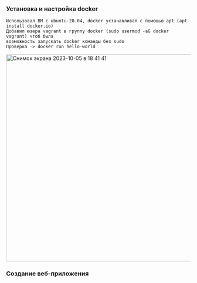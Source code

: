 ### Установка и настройка docker
    Использовал ВМ с ubuntu-20.04, docker устанавливал с помощью apt (apt install docker.io)
    Добавил юзера vagrant в группу docker (sudo usermod -aG docker vagrant) чтоб была
    возможность запускать docker команды без sudo
    Проверка -> docker run hello-world
  <img width="563" alt="Снимок экрана 2023-10-05 в 18 41 41" src="https://github.com/klimantovich/hometasks-devops/assets/91698270/00ee2a8a-3087-4ca8-bc63-4766bdab0e83">

### Создание веб-приложения
